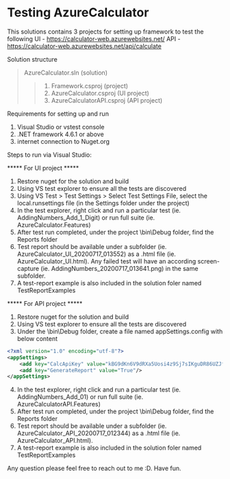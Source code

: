 # Testing AzureCalculator

This solutions contains 3 projects for setting up framework to test the following
UI -  https://calculator-web.azurewebsites.net/
API - https://calculator-web.azurewebsites.net/api/calculate

Solution structure
> AzureCalculator.sln (solution)
>> 1. Framework.csproj (project)
>> 2. AzureCalculator.csproj (UI project)
>> 3. AzureCalculatorAPI.csproj (API project)

Requirements for setting up and run
1. Visual Studio or vstest console
2. .NET framework 4.6.1 or above
3. internet connection to Nuget.org

Steps to run via Visual Studio:

***** For UI project *****
1. Restore nuget for the solution and build
2. Using VS test explorer to ensure all the tests are discovered
3. Using VS Test > Test Settings > Select Test Settings File, select the local.runsettings file (in the Settings folder under the project)
4. In the test explorer, right click and run a particular test (ie. AddingNumbers_Add_1_Digit) or run full suite (ie. AzureCalculator.Features)
5. After test run completed, under the project \bin\Debug folder, find the Reports folder
6. Test report should be available under a subfolder (ie. AzureCalculator_UI_20200717_013552) as a .html file (ie. AzureCalculator_UI.html). Any failed test will have an according screen-capture (ie. AddingNumbers_20200717_013641.png) in the same subfolder.
7. A test-report example is also included in the solution foler named TestReportExamples

***** For API project *****
1. Restore nuget for the solution and build
2. Using VS test explorer to ensure all the tests are discovered
3. Under the \bin\Debug folder, create a file named appSettings.config with below content

```xml
<?xml version="1.0" encoding="utf-8"?>
<appSettings>
	<add key="CalcApiKey" value="kBG9dKn6V9dRXa5Uosi4z9Sj7sIKguDR86UZJfuS7oQ3IlGFqQ0krA=="/>
	<add key="GenerateReport" value="True"/>
</appSettings> 
```

4. In the test explorer, right click and run a particular test (ie. AddingNumbers_Add_01) or run full suite (ie. AzureCalculatorAPI.Features)
5. After test run completed, under the project \bin\Debug folder, find the Reports folder
6. Test report should be available under a subfolder (ie. AzureCalculator_API_20200717_012344) as a .html file (ie. AzureCalculator_API.html).
7. A test-report example is also included in the solution foler named TestReportExamples

Any question please feel free to reach out to me :D. Have fun.
